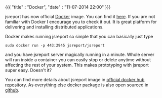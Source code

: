 {{{
    "title"    : "Docker",
    "date"     : "11-07-2014 22:00"
}}}

jsreport has now official <a href="http://docker.io">Docker</a> image. You can find it [here](https://registry.hub.docker.com/u/jsreport/jsreport/). If you are not familiar with Docker I encourage you to check it out. It is great platform for delivering and installing distributed applications.

Docker makes running jsreport so simple that you can basically just type

`sudo docker run -p 443:2945 jsreport/jsreport`

and you have jsreport server magically running in a minute. Whole server will run inside a container you can easily stop or delete anytime without affecting the rest of your system. This makes prototyping with jsreport super easy. Doesn't it?

You can find more details about jsreport image in [official docker hub repository](https://registry.hub.docker.com/u/jsreport/jsreport/). As everything else docker package is also open sourced in [github](https://github.com/jsreport/docker).